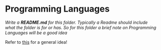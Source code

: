 # Programming Languages
*Write a __README.md__ for this folder. Typically a Readme should include what the folder is for or has. So for this folder a brief note on Programming Languages will be a good idea*

Refer to [this](https://github.com/drigio/computer-concepts-101/tree/master/Version-Control-Systems) for a general idea!
